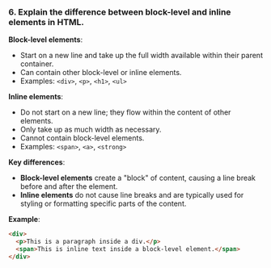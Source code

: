 ### **6. Explain the difference between block-level and inline elements in HTML.**

**Block-level elements**:
- Start on a new line and take up the full width available within their parent container.
- Can contain other block-level or inline elements.
- Examples: `<div>`, `<p>`, `<h1>`, `<ul>`

**Inline elements**:
- Do not start on a new line; they flow within the content of other elements.
- Only take up as much width as necessary.
- Cannot contain block-level elements.
- Examples: `<span>`, `<a>`, `<strong>`

**Key differences**:
- **Block-level elements** create a "block" of content, causing a line break before and after the element.
- **Inline elements** do not cause line breaks and are typically used for styling or formatting specific parts of the content.

**Example**:
```html
<div>
  <p>This is a paragraph inside a div.</p>
  <span>This is inline text inside a block-level element.</span>
</div>
```